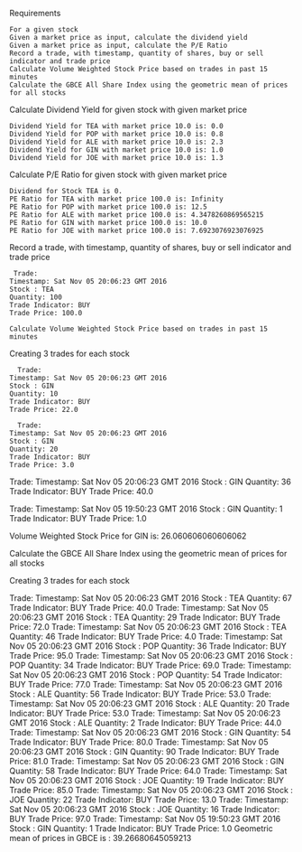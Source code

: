 

Requirements

    For a given stock
    Given a market price as input, calculate the dividend yield
    Given a market price as input, calculate the P/E Ratio
    Record a trade, with timestamp, quantity of shares, buy or sell indicator and trade price
    Calculate Volume Weighted Stock Price based on trades in past 15 minutes
    Calculate the GBCE All Share Index using the geometric mean of prices for all stocks

Calculate Dividend Yield for given stock with given market price 

    Dividend Yield for TEA with market price 10.0 is: 0.0
    Dividend Yield for POP with market price 10.0 is: 0.8
    Dividend Yield for ALE with market price 10.0 is: 2.3
    Dividend Yield for GIN with market price 10.0 is: 1.0
    Dividend Yield for JOE with market price 10.0 is: 1.3


Calculate P/E Ratio for given stock with given market price 

    Dividend for Stock TEA is 0.
    PE Ratio for TEA with market price 100.0 is: Infinity
    PE Ratio for POP with market price 100.0 is: 12.5
    PE Ratio for ALE with market price 100.0 is: 4.3478260869565215
    PE Ratio for GIN with market price 100.0 is: 10.0
    PE Ratio for JOE with market price 100.0 is: 7.6923076923076925


Record a trade, with timestamp, quantity of shares, buy or sell indicator and trade price 

     Trade:
    Timestamp: Sat Nov 05 20:06:23 GMT 2016
    Stock : TEA
    Quantity: 100
    Trade Indicator: BUY
    Trade Price: 100.0
    
    Calculate Volume Weighted Stock Price based on trades in past 15 minutes

Creating 3 trades for each stock

      Trade:
    Timestamp: Sat Nov 05 20:06:23 GMT 2016
    Stock : GIN
    Quantity: 10
    Trade Indicator: BUY
    Trade Price: 22.0

      Trade:
    Timestamp: Sat Nov 05 20:06:23 GMT 2016
    Stock : GIN
    Quantity: 20
    Trade Indicator: BUY
    Trade Price: 3.0

Trade:
    Timestamp: Sat Nov 05 20:06:23 GMT 2016
    Stock : GIN
    Quantity: 36
    Trade Indicator: BUY
    Trade Price: 40.0

Trade:
    Timestamp: Sat Nov 05 19:50:23 GMT 2016
    Stock : GIN
    Quantity: 1
    Trade Indicator: BUY
    Trade Price: 1.0

Volume Weighted Stock Price for GIN is: 26.060606060606062

Calculate the GBCE All Share Index using the geometric mean of prices for all stocks

Creating 3 trades for each stock

Trade:
    Timestamp: Sat Nov 05 20:06:23 GMT 2016
    Stock : TEA
    Quantity: 67
    Trade Indicator: BUY
    Trade Price: 40.0
Trade:
    Timestamp: Sat Nov 05 20:06:23 GMT 2016
    Stock : TEA
    Quantity: 29
    Trade Indicator: BUY
    Trade Price: 72.0
Trade:
    Timestamp: Sat Nov 05 20:06:23 GMT 2016
    Stock : TEA
    Quantity: 46
    Trade Indicator: BUY
    Trade Price: 4.0
Trade:
    Timestamp: Sat Nov 05 20:06:23 GMT 2016
    Stock : POP
    Quantity: 36
    Trade Indicator: BUY
    Trade Price: 95.0
Trade:
    Timestamp: Sat Nov 05 20:06:23 GMT 2016
    Stock : POP
    Quantity: 34
    Trade Indicator: BUY
    Trade Price: 69.0
Trade:
    Timestamp: Sat Nov 05 20:06:23 GMT 2016
    Stock : POP
    Quantity: 54
    Trade Indicator: BUY
    Trade Price: 77.0
Trade:
    Timestamp: Sat Nov 05 20:06:23 GMT 2016
    Stock : ALE
    Quantity: 56
    Trade Indicator: BUY
    Trade Price: 53.0
Trade:
    Timestamp: Sat Nov 05 20:06:23 GMT 2016
    Stock : ALE
    Quantity: 20
    Trade Indicator: BUY
    Trade Price: 53.0
Trade:
    Timestamp: Sat Nov 05 20:06:23 GMT 2016
    Stock : ALE
    Quantity: 2
    Trade Indicator: BUY
    Trade Price: 44.0
Trade:
    Timestamp: Sat Nov 05 20:06:23 GMT 2016
    Stock : GIN
    Quantity: 54
    Trade Indicator: BUY
    Trade Price: 80.0
Trade:
    Timestamp: Sat Nov 05 20:06:23 GMT 2016
    Stock : GIN
    Quantity: 90
    Trade Indicator: BUY
    Trade Price: 81.0
Trade:
    Timestamp: Sat Nov 05 20:06:23 GMT 2016
    Stock : GIN
    Quantity: 58
    Trade Indicator: BUY
    Trade Price: 64.0
Trade:
    Timestamp: Sat Nov 05 20:06:23 GMT 2016
    Stock : JOE
    Quantity: 19
    Trade Indicator: BUY
    Trade Price: 85.0
Trade:
    Timestamp: Sat Nov 05 20:06:23 GMT 2016
    Stock : JOE
    Quantity: 22
    Trade Indicator: BUY
    Trade Price: 13.0
Trade:
    Timestamp: Sat Nov 05 20:06:23 GMT 2016
    Stock : JOE
    Quantity: 16
    Trade Indicator: BUY
    Trade Price: 97.0
Trade:
    Timestamp: Sat Nov 05 19:50:23 GMT 2016
    Stock : GIN
    Quantity: 1
    Trade Indicator: BUY
    Trade Price: 1.0
Geometric mean of prices in GBCE is : 39.26680645059213
